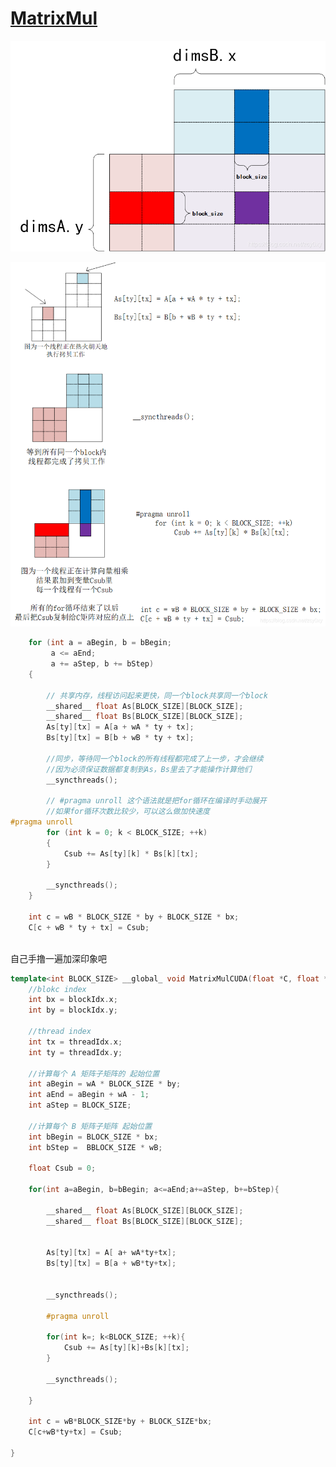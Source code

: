 <!--
 * @Author: liu kang
 * @Date: 2024-10-10 23:48:37
 * @LastEditors: faaaade
 * @LastEditTime: 2024-10-11 23:25:47
 * @FilePath: \Notes\cuda\cuda-sample\matrixmul.md
 * @Description: cuda sample matrixMul
 * 
 * Copyright (c) 2024 by ${git_name_email}, All Rights Reserved. 
-->
# [MatrixMul](https://blog.csdn.net/zcy0xy/article/details/84532826)
![图 0](../../images/e3245157dd3c50754654002ce7344c0be4b47d62addbed6d2a2997ffcd807416.png)  


![图 1](../../images/9e6795cd9e9ccc1ba8c8baecc4b89207bda6750445940b46fe18f5bfcb4aa1f8.png)  

```cpp
    for (int a = aBegin, b = bBegin;
         a <= aEnd;
         a += aStep, b += bStep)
    {

		// 共享内存，线程访问起来更快，同一个block共享同一个block
        __shared__ float As[BLOCK_SIZE][BLOCK_SIZE];
        __shared__ float Bs[BLOCK_SIZE][BLOCK_SIZE];
        As[ty][tx] = A[a + wA * ty + tx];
        Bs[ty][tx] = B[b + wB * ty + tx];

        //同步，等待同一个block的所有线程都完成了上一步，才会继续
		//因为必须保证数据都复制到As，Bs里去了才能操作计算他们
        __syncthreads();

        // #pragma unroll 这个语法就是把for循环在编译时手动展开
		//如果for循环次数比较少，可以这么做加快速度
#pragma unroll
        for (int k = 0; k < BLOCK_SIZE; ++k)
        {
            Csub += As[ty][k] * Bs[k][tx];
        }

        __syncthreads();
    }

    int c = wB * BLOCK_SIZE * by + BLOCK_SIZE * bx;
    C[c + wB * ty + tx] = Csub;
 
```
自己手撸一遍加深印象吧
```cpp
template<int BLOCK_SIZE> __global_ void MatrixMulCUDA(float *C, float *A, float* B, int wA, int wB ){
    //blokc index
    int bx = blockIdx.x;
    int by = blockIdx.y;

    //thread index
    int tx = threadIdx.x;
    int ty = threadIdx.y;

    //计算每个 A 矩阵子矩阵的 起始位置
    int aBegin = wA * BLOCK_SIZE * by;
    int aEnd = aBegin + wA - 1;
    int aStep = BLOCK_SIZE;

    //计算每个 B 矩阵子矩阵 起始位置
    int bBegin = BLOCK_SIZE * bx;
    int bStep =  BBLOCK_SIZE * wB;

    float Csub = 0;

    for(int a=aBegin, b=bBegin; a<=aEnd;a+=aStep, b+=bStep){

        __shared__ float As[BLOCK_SIZE][BLOCK_SIZE];
        __shared__ float Bs[BLOCK_SIZE][BLOCK_SIZE];


        As[ty][tx] = A[ a+ wA*ty+tx];
        Bs[ty][tx] = B[a + wB*ty+tx];


        __syncthreads();

        #pragma unroll

        for(int k=; k<BLOCK_SIZE; ++k){
            Csub += As[ty][k]+Bs[k][tx];
        }

        __syncthreads();
        
    }

    int c = wB*BLOCK_SIZE*by + BLOCK_SIZE*bx;
    C[c+wB*ty+tx] = Csub;

}
```